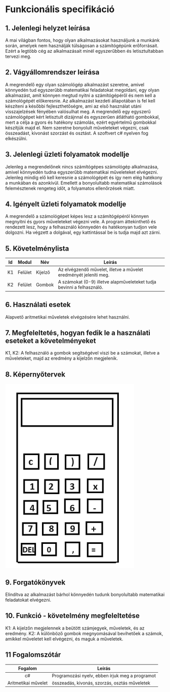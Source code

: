 ﻿# Funkcionális specifikáció

## 1. Jelenlegi helyzet leírása

A mai világban fontos, hogy olyan alkalmazásokat használjunk a munkánk során, amelyek nem használják túlságosan a számítógépünk erőforrásait. Ezért a legtöbb cég az alkalmazásait minél egyszerűbben és letisztultabban tervezi meg.

## 2. Vágyállomrendszer leírása

A megrendelő egy olyan számológép alkalmazást szeretne, amivel könnyedén tud egyszerűbb matematikai feladatokat megoldani, egy olyan alkalmazást, amit könnyen megtud nyitni a számítógépéről és nem kell a számológépét előkeresnie.
Az alkalmazást kezdeti állapotában is fel kell készíteni a későbbi fejleszthetőségre, ami az első használat utáni visszajelzések fényében valósulhat meg. A megrendelő egy egyszerű számológépet kért letisztult dizájnnal és egyszerűen átlátható gombokkal, mert a célja a gyors és hatékony számolás, ezért egyértelmű gombokkal készítjük majd el. Nem szeretne bonyolult műveleteket végezni, csak összeadást, kivonást szorzást és osztást. A szoftvert c# nyelven fog elkészülni.

## 3. Jelenlegi üzleti folyamatok modellje

Jelenleg a megrendelőnek nincs számítógépes számológép alkalmazása, amivel könnyedén tudna egyszerűbb matematikai műveleteket elvégezni. Jelenleg mindig elő kell keresnie a számológépét és így nem elég hatékony a munkában és azonkívül. Emellett a bonyolultabb matematikai számolások felemésztenek rengeteg időt, a folyamatos ellenőrzések miatt.


## 4. Igényelt üzleti folyamatok modellje

A megrendelő a számológépet képes lesz a számítógépéról könnyen megnyitni és gyors műveleteket végezni vele. A program áttekinthető és rendezett lesz, hogy a felhasználó könnyedén és hatékonyan tudjon vele dolgozni. Ha végzett a dolgával, egy kattintással be is tudja majd azt zárni.

## 5. Követelménylista

| Id | Modul | Név | Leírás |
| :---: | --- | --- | --- |
| K1 | Felület | Kijelző | Az elvégzendő művelet, illetve a művelet eredményét jeleníti meg. |
| K2 | Felület | Gombok | A számokat (0-9) illetve alapműveleteket tudja bevinni a felhasználó. |

## 6. Használati esetek

Alapvető aritmetikai műveletek elvégzésére lehet használni.

## 7. Megfeleltetés, hogyan fedik le a használati eseteket a követelményeket

K1, K2: A felhasználó a gombok segítségével viszi be a számokat, illetve a műveleteket, majd az eredmény a kijelzőn megjelenik.

## 8. Képernyőtervek
![Képernyőterv](../kepernyoterv.png)

## 9. Forgatókönyvek
Elindítva az alkalmazást bárhol könnyedén tudunk bonyolultabb matematikai feladatokat elvégezni.
## 10. Funkció - követelmény megfeleltetése

K1: A kijelzőn megjelennek a beütött számjegyek, műveletek, és az eredmény. K2: A különböző gombok megnyomásával bevihetőek a számok, amikkel műveletet kell elvégezni, és maguk a műveletek. 

## 11 Fogalomszótár
| Fogalom | Leírás |
| :---: | --- |
| c#| Programozási nyelv, ebben írjuk meg a programot|
| Aritmetikai művelet | összeadás, kivonás, szorzás, osztás műveletek |
